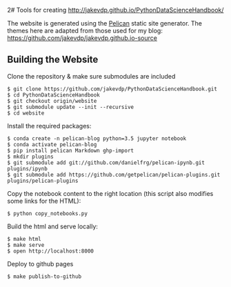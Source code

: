 2# Tools for creating http://jakevdp.github.io/PythonDataScienceHandbook/

The website is generated using the [Pelican](http://docs.getpelican.com/) static site generator.
The themes here are adapted from those used for my blog: https://github.com/jakevdp/jakevdp.github.io-source

## Building the Website

Clone the repository & make sure submodules are included

```
$ git clone https://github.com/jakevdp/PythonDataScienceHandbook.git
$ cd PythonDataScienceHandbook
$ git checkout origin/website
$ git submodule update --init --recursive
$ cd website
```

Install the required packages:

```
$ conda create -n pelican-blog python=3.5 jupyter notebook
$ conda activate pelican-blog
$ pip install pelican Markdown ghp-import
$ mkdir plugins
$ git submodule add git://github.com/danielfrg/pelican-ipynb.git plugins/ipynb
$ git submodule add https://github.com/getpelican/pelican-plugins.git plugins/pelican-plugins
```

Copy the notebook content to the right location (this script also modifies some links for the HTML):
```
$ python copy_notebooks.py
```

Build the html and serve locally:

```
$ make html
$ make serve
$ open http://localhost:8000
```

Deploy to github pages

```
$ make publish-to-github
```
